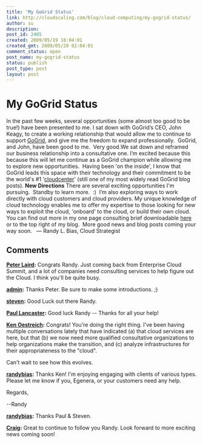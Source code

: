 ```yaml
---
title: 'My GoGrid Status'
link: http://cloudscaling.com/blog/cloud-computing/my-gogrid-status/
author: su
description: 
post_id: 2405
created: 2009/05/19 18:04:01
created_gmt: 2009/05/20 02:04:01
comment_status: open
post_name: my-gogrid-status
status: publish
post_type: post
layout: post
---
```


# My GoGrid Status

In the past few weeks, several opportunities (some almost too good to be true!) have been presented to me. I sat down with GoGrid’s CEO, John Keagy, to create a working relationship that would allow me to continue to support [GoGrid](http://www.gogrid.com), and give me the freedom to expand professionally.  GoGrid, and John, have been good to me.  Very good.We sat down and reframed our business relationship into a consultative one. I’m excited because this because this will let me continue as a GoGrid champion while allowing me to explore new opportunities.  Having been 'on the inside', I know that GoGrid leads this space with their technology and their commitment to be the world's #1 '[cloudcenter](http://blog.gogrid.com/2009/01/08/cloudcenters-are-datacenters-in-the-sky/)' (still one of my most widely read GoGrid blog posts). **New Directions** There are several exciting opportunities I'm pursuing.  Standby to learn more.  :)  I’m also exploring ways to work directly with cloud customers and cloud providers. My unique knowledge of cloud technology enables me to offer my expertise to those looking for new ways to exploit the cloud, 'onboard' to the cloud, or build their own cloud. You can find out more in my one page consulting brief downloadable [here](http://neotactics-public.s3.amazonaws.com/randybias-cloud-consulting-services.pdf) or to the top right of my blog.  More good news and blog posts coming your way soon.   — Randy L. Bias, Cloud Strategist

## Comments

**[Peter Laird](#118 "2009-05-19 19:33:08"):** Congrats Randy. Just coming back from Enterprise Cloud Summit, and a lot of companies need consulting services to help figure out the Cloud. I think you'll be quite busy.

**[admin](#119 "2009-05-19 18:56:18"):** Thanks Peter. Be sure to make some introductions. ;)

**[steven](#120 "2009-05-20 07:58:15"):** Good Luck out there Randy.

**[Paul Lancaster](#121 "2009-05-20 10:15:35"):** Good luck Randy -- Thanks for all your help!

**[Ken Oestreich](#122 "2009-05-23 10:17:51"):** Congrats! You're doing the right thing. I've been having multiple conversations lately that have indicated (a) that cloud services are here, but that (b) we now need more qualified consultative organizations to help organizations make the transition, and (c) analyze infrastructures for their appropriateness to the "cloud".  
  
Can't wait to see how this evolves.

**[randybias](#123 "2009-05-23 11:09:55"):** Thanks Ken! I'm enjoying engaging with clients of various types. Please let me know if you, Egenera, or your customers need any help.  
  
Regards,  
  
  
\--Randy

**[randybias](#124 "2009-05-23 11:10:15"):** Thanks Paul & Steven.

**[Craig](#125 "2009-06-04 11:40:01"):** Great to continue to follow you Randy. Look forward to more exciting news coming soon!

